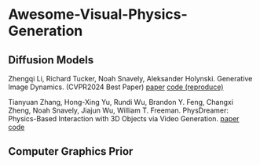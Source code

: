 # Awesome-Visual-Physics-Generation

## Diffusion Models
Zhengqi Li, Richard Tucker, Noah Snavely, Aleksander Holynski. Generative Image Dynamics. (CVPR2024 Best Paper) [paper](https://openaccess.thecvf.com/content/CVPR2024/papers/Li_Generative_Image_Dynamics_CVPR_2024_paper.pdf) [code (reproduce)](https://github.com/fltwr/generative-image-dynamics)


Tianyuan Zhang, Hong-Xing Yu, Rundi Wu, Brandon Y. Feng, Changxi Zheng, Noah Snavely, Jiajun Wu, William T. Freeman. PhysDreamer: Physics-Based Interaction with 3D Objects via Video Generation. [paper](https://arxiv.org/abs/2404.13026) [code](https://github.com/a1600012888/PhysDreamer)

## Computer Graphics Prior
